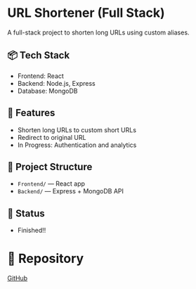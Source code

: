# URL Shortener (Full Stack)

A full-stack project to shorten long URLs using custom aliases.

## 📦 Tech Stack
- Frontend: React
- Backend: Node.js, Express
- Database: MongoDB

## 🔧 Features
- Shorten long URLs to custom short URLs
- Redirect to original URL
- In Progress: Authentication and analytics

## 📁 Project Structure
- `Frontend/` — React app
- `Backend/` — Express + MongoDB API

## 📌 Status
- Finished!!

# 🔗 Repository
[GitHub](https://github.com/rajat-mish/URL_SHORTNER)
